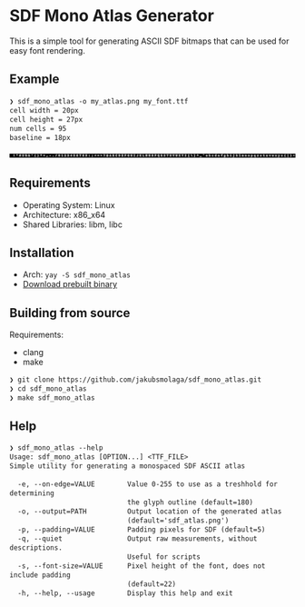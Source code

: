 # SDF Mono Atlas Generator
This is a simple tool for generating ASCII SDF bitmaps that can be used for easy font rendering.

## Example
```
❯ sdf_mono_atlas -o my_atlas.png my_font.ttf
cell width = 20px
cell height = 27px
num cells = 95
baseline = 18px
```
![font atlas example](example.png "Generated font file")

## Requirements
- Operating System: Linux
- Architecture: x86_x64
- Shared Libraries: libm, libc

## Installation
- Arch: `yay -S sdf_mono_atlas`
- [Download prebuilt binary](https://github.com/jakubsmolaga/sdf_mono_atlas/releases)

## Building from source
Requirements:
- clang
- make
```
❯ git clone https://github.com/jakubsmolaga/sdf_mono_atlas.git
❯ cd sdf_mono_atlas
❯ make sdf_mono_atlas
```

## Help
```
❯ sdf_mono_atlas --help
Usage: sdf_mono_atlas [OPTION...] <TTF_FILE>
Simple utility for generating a monospaced SDF ASCII atlas

  -e, --on-edge=VALUE        Value 0-255 to use as a treshhold for determining
                             the glyph outline (default=180)
  -o, --output=PATH          Output location of the generated atlas
                             (default='sdf_atlas.png')
  -p, --padding=VALUE        Padding pixels for SDF (default=5)
  -q, --quiet                Output raw measurements, without descriptions.
                             Useful for scripts
  -s, --font-size=VALUE      Pixel height of the font, does not include padding
                             (default=22)
  -h, --help, --usage        Display this help and exit
```
